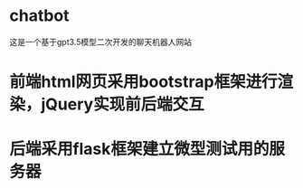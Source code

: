 # chatbot
这是一个基于gpt3.5模型二次开发的聊天机器人网站

# 前端html网页采用bootstrap框架进行渲染，jQuery实现前后端交互

# 后端采用flask框架建立微型测试用的服务器
